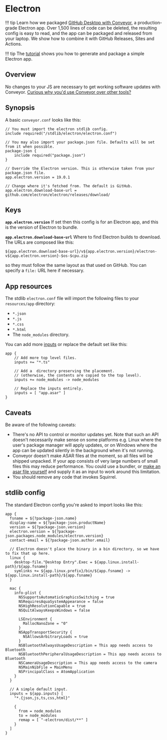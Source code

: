 # Electron

!!! tip
    Learn how we packaged [GitHub Desktop with Conveyor](https://hydraulic.software/blog/8-packaging-electron-apps.html), a production-grade Electron app. Over 1,500 lines of code can be deleted, the resulting config is easy to read, and the app can be packaged and released from your laptop. We show how to combine it with GitHub Releases, Sites and Actions.

!!! tip
    The [tutorial](../tutorial/new.md) shows you how to generate and package a simple Electron app.

## Overview

No changes to your JS are necessary to get working software updates with Conveyor. [Curious why you'd use Conveyor over other tools?](../comparisons/electron-comparisons.md)

## Synopsis

A basic `conveyor.conf` looks like this:

```
// You must import the electron stdlib config.
include required("/stdlib/electron/electron.conf")

// You may also import your package.json file. Defaults will be set from it when possible.
package-json {
    include required("package.json") 
}

// Override the Electron version. This is otherwise taken from your package.json file. 
app.electron.version = 19.0.1

// Change where it's fetched from. The default is GitHub.
app.electron.download-base-url = github.com/electron/electron/releases/download/
```

## Keys

**`app.electron.version`** If set then this config is for an Electron app, and this is the version of Electron to bundle. 

**`app.electron.download-base-url`** Where to find Electron builds to download. The URLs are composed like this: 

```
${app.electron.download-base-url}/v${app.electron.version}/electron-v${app.electron.version}-$os-$cpu.zip
```

so they must follow the same layout as that used on GitHub. You can specify a `file:` URL here if necessary.

## App resources

The stdlib `electron.conf` file will import the following files to your `resources/app` directory:

- `*.json`
- `*.js`
- `*.css`
- `*.html`
- The `node_modules` directory.

You can add more [inputs](inputs.md) or replace the default set like this:

```
app {
    // Add more top level files.
    inputs += "*.ts"
    
    // Add a  directory preserving the placement. 
    // (otherwise, the contents are copied to the top level).
    inputs += node_modules -> node_modules
    
    // Replace the inputs entirely.
    inputs = [ "app.asar" ]
}
```

## Caveats

Be aware of the following caveats:

* There's no API to control or monitor updates yet. Note that such an API doesn't necessarily make sense on some platforms e.g. Linux where the user's package manager will apply updates, or on Windows where the app can be updated silently in the background when it's not running.
* Conveyor doesn't make ASAR files at the moment, so all files will be shipped unpacked. If your app consists of very large numbers of small files this may reduce performance. You could use a bundler, or [make an asar file yourself](https://github.com/electron/asar) and supply it as an input to work around this limitation.
* You should remove any code that invokes Squirrel.

## stdlib config

The standard Electron config you're asked to import looks like this:

```hocon
app {
  fsname = ${?package-json.name}
  display-name = ${?package-json.productName}
  version = ${?package-json.version}
  electron.version = ${?package-json.packages.node_modules/electron.version}
  contact-email = ${?package-json.author.email}

  // Electron doesn't place the binary in a bin directory, so we have to fix that up here.
  linux {
    desktop-file."Desktop Entry".Exec = ${app.linux.install-path}/${app.fsname}
    symlinks += ${app.linux.prefix}/bin/${app.fsname} -> ${app.linux.install-path}/${app.fsname}
  }

  mac {
    info-plist {
      NSSupportsAutomaticGraphicsSwitching = true
      NSRequiresAquaSystemAppearance = false
      NSHighResolutionCapable = true
      NSQuitAlwaysKeepsWindows = false

      LSEnvironment {
        MallocNanoZone = "0"
      }
      NSAppTransportSecurity {
        NSAllowsArbitraryLoads = true
      }
      NSBluetoothAlwaysUsageDescription = This app needs access to Bluetooth
      NSBluetoothPeripheralUsageDescription = This app needs access to Bluetooth
      NSCameraUsageDescription = This app needs access to the camera
      NSMainNibFile = MainMenu
      NSPrincipalClass = AtomApplication
    }
  }

  // A simple default input.
  inputs = ${app.inputs} [
    "*.{json,js,ts,css,html}"

    {
      from = node_modules
      to = node_modules
      remap = [ "-electron/dist/**" ]
    }
  ]
}
```
